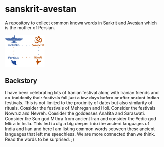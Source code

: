 # sanskrit-avestan

A repository to collect common known words in Sankrit and Avestan which is the mother of Persian.

<img src="/Slide1.jpeg" width="128"/>


##  Backstory

I have been celebrating lots of Iranian festival along with Iranian friends and co-incidently their festivals fall just a few days before or after ancient Indian festivals. This is not limited to the proximity of dates but also similarity of rituals. Consider the festivals of Mehregan and Holi. Consider the festivals Nowruz and Nevreh. Consider the goddesses Anahita and Saraswati. Consider the Sun god Mithra from ancient Iran and consider the Vedic god Mitra in India. This led to dig a big deeper into the ancient languages of India and Iran and here I am listing common words between these ancient languages that left me speechless. We are more connected than we think. Read the words to be surprised. ;) 
